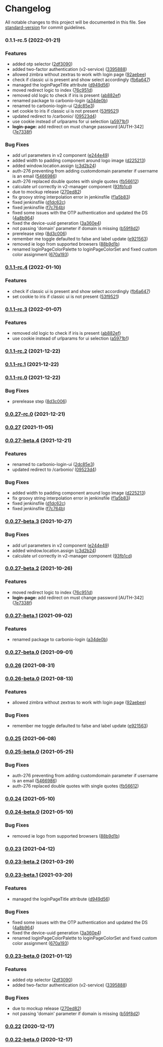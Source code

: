 # Changelog

All notable changes to this project will be documented in this file. See [standard-version](https://github.com/conventional-changelog/standard-version) for commit guidelines.

### 0.1.1-rc.5 (2022-01-21)


### Features

* added otp selector ([2df3090](https://github.com/zextras/carbonio-login-ui/commit/2df30904474dcd12cafd4c27f7239d45dd110104))
* added two-factor authentication (v2-service) ([3395888](https://github.com/zextras/carbonio-login-ui/commit/33958887adf472cb44428a1167608473d1dae90b))
* allowed zimbra without zextras to work with login page ([92aebee](https://github.com/zextras/carbonio-login-ui/commit/92aebee98a9c79919c41ff5d4db70d5f08fa275c))
* check if classic ui is present and show select accordingly ([fb6a647](https://github.com/zextras/carbonio-login-ui/commit/fb6a647e49219251799f0eab4a1dd27bac0aa88e))
* managed the loginPageTitle attribute ([d949d56](https://github.com/zextras/carbonio-login-ui/commit/d949d569e4c87b5b79c31c22c04b7d27bb94424a))
* moved redirect logic to index ([76c951d](https://github.com/zextras/carbonio-login-ui/commit/76c951defa1f61a526993d06895e7e248be7c3d3))
* removed old logic to check if iris is present ([ab882ef](https://github.com/zextras/carbonio-login-ui/commit/ab882ef5cf056e14b3d1c707dc58d562b544338f))
* renamed package to carbonio-login ([a34de0b](https://github.com/zextras/carbonio-login-ui/commit/a34de0b95e12dabe5dab2f3889f016ee5ef165ec))
* renamed to carbonio-login-ui ([2dc85e3](https://github.com/zextras/carbonio-login-ui/commit/2dc85e373401216c39b64f8f2cb2e3b5ce2ad36f))
* set cookie to iris if classic ui is not present ([53f9521](https://github.com/zextras/carbonio-login-ui/commit/53f9521a072486dc64a8a6997deb4de815877148))
* updated redirect to /carbonio/ ([09523d4](https://github.com/zextras/carbonio-login-ui/commit/09523d414c2de3a9e76f0922dfa708276260efbe))
* use cookie instead of urlparams for ui selection ([a5971b1](https://github.com/zextras/carbonio-login-ui/commit/a5971b1d553b364378578878bf6eba1d44287907))
* **login-page:** add redirect on must change password [AUTH-342] ([7e7338f](https://github.com/zextras/carbonio-login-ui/commit/7e7338f83a68c790c646d0bb596a8b686fcee562))


### Bug Fixes

* add url parameters in v2 component ([e244e49](https://github.com/zextras/carbonio-login-ui/commit/e244e4965afc3157d963bce24cbafe33445b5080))
* added width to padding component around logo image ([d225213](https://github.com/zextras/carbonio-login-ui/commit/d2252133306f6c5010d1e60e4475d8f98a2e862c))
* added window.location.assign ([c3d2b24](https://github.com/zextras/carbonio-login-ui/commit/c3d2b24fb22439e76014a244eed847ac9dea76e2))
* auth-276 preventing from adding customdomain parameter if username is an email ([5466986](https://github.com/zextras/carbonio-login-ui/commit/5466986f5dc9eb65f268aa44a7db641440d053fb))
* auth-276 replaced double quotes with single quotes ([fb56612](https://github.com/zextras/carbonio-login-ui/commit/fb566121caad89b9139ccb26883e35aea2fd2951))
* calculate url correctly in v2-manager component ([93fb1cd](https://github.com/zextras/carbonio-login-ui/commit/93fb1cda682c21cb4c0a105cd595b2133ae1d463))
* due to mockup release ([270ed82](https://github.com/zextras/carbonio-login-ui/commit/270ed8258a5b9dc692858cce5d60506e3e998db1))
* fix groovy string interpolation error in jenkinsfile ([f1a5b83](https://github.com/zextras/carbonio-login-ui/commit/f1a5b835e84fa41f0c3f1b10022fbcecdd258ee4))
* fixed jenkinsfile ([d1dc62c](https://github.com/zextras/carbonio-login-ui/commit/d1dc62c2685f9c1f6ac30b90fd79932ba1253588))
* fixed jenkinsfile ([f7c764b](https://github.com/zextras/carbonio-login-ui/commit/f7c764b1e17a730d65e6f748c18ca83e532f645a))
* fixed some issues with the OTP authentication and updated the DS ([4a8b964](https://github.com/zextras/carbonio-login-ui/commit/4a8b964b5b9c3a5631da66dd86ca9439552fc5b6))
* fixed the device-uuid generation ([3a360e4](https://github.com/zextras/carbonio-login-ui/commit/3a360e482cf39e8756561cd2a40b640d9d48e9c6))
* not passing 'domain' parameter if domain is missing ([b59f8d2](https://github.com/zextras/carbonio-login-ui/commit/b59f8d214a66a1f7480251b94a10c9f753756ed9))
* prerelease step ([8d3c006](https://github.com/zextras/carbonio-login-ui/commit/8d3c006a9ffa97c136f4b22138201edc5b22e9b0))
* remember me toggle defaulted to false and label update ([e921563](https://github.com/zextras/carbonio-login-ui/commit/e92156328da1a422fd4daa2ee562e4dfd277c6f1))
* removed ie logo from supported browsers ([88b9d1b](https://github.com/zextras/carbonio-login-ui/commit/88b9d1b6191c9bd5d7de6d82932c21de90768a41))
* renamed loginPageColorPalette to loginPageColorSet and fixed custom color assignment ([670a193](https://github.com/zextras/carbonio-login-ui/commit/670a193599b9cbe9e4e60aa008ba8fbec630a2aa))

### [0.1.1-rc.4](https://bitbucket.org/zextras/zapp-login/compare/v0.1.1-rc.3...v0.1.1-rc.4) (2022-01-10)


### Features

* check if classic ui is present and show select accordingly ([fb6a647](https://bitbucket.org/zextras/zapp-login/commit/fb6a647e49219251799f0eab4a1dd27bac0aa88e))
* set cookie to iris if classic ui is not present ([53f9521](https://bitbucket.org/zextras/zapp-login/commit/53f9521a072486dc64a8a6997deb4de815877148))

### [0.1.1-rc.3](https://bitbucket.org/zextras/zapp-login/compare/v0.1.1-rc.2...v0.1.1-rc.3) (2022-01-07)


### Features

* removed old logic to check if iris is present ([ab882ef](https://bitbucket.org/zextras/zapp-login/commit/ab882ef5cf056e14b3d1c707dc58d562b544338f))
* use cookie instead of urlparams for ui selection ([a5971b1](https://bitbucket.org/zextras/zapp-login/commit/a5971b1d553b364378578878bf6eba1d44287907))

### [0.1.1-rc.2](https://bitbucket.org/zextras/zapp-login/compare/v0.1.1-rc.1...v0.1.1-rc.2) (2021-12-22)

### [0.1.1-rc.1](https://bitbucket.org/zextras/zapp-login/compare/v0.1.1-rc.0...v0.1.1-rc.1) (2021-12-22)

### [0.1.1-rc.0](https://bitbucket.org/zextras/zapp-login/compare/v0.0.27-rc.0...v0.1.1-rc.0) (2021-12-22)


### Bug Fixes

* prerelease step ([8d3c006](https://bitbucket.org/zextras/zapp-login/commit/8d3c006a9ffa97c136f4b22138201edc5b22e9b0))

### [0.0.27-rc.0](https://bitbucket.org/zextras/zapp-login/compare/v0.0.27-beta.4...v0.0.27-rc.0) (2021-12-21)

### [0.0.27](https://bitbucket.org/zextras/zapp-login/compare/v0.0.27-beta.3...v0.0.27) (2021-11-05)

### [0.0.27-beta.4](https://bitbucket.org/zextras/zapp-login/compare/v0.0.27-beta.3...v0.0.27-beta.4) (2021-12-21)


### Features

* renamed to carbonio-login-ui ([2dc85e3](https://bitbucket.org/zextras/zapp-login/commit/2dc85e373401216c39b64f8f2cb2e3b5ce2ad36f))
* updated redirect to /carbonio/ ([09523d4](https://bitbucket.org/zextras/zapp-login/commit/09523d414c2de3a9e76f0922dfa708276260efbe))


### Bug Fixes

* added width to padding component around logo image ([d225213](https://bitbucket.org/zextras/zapp-login/commit/d2252133306f6c5010d1e60e4475d8f98a2e862c))
* fix groovy string interpolation error in jenkinsfile ([f1a5b83](https://bitbucket.org/zextras/zapp-login/commit/f1a5b835e84fa41f0c3f1b10022fbcecdd258ee4))
* fixed jenkinsfile ([d1dc62c](https://bitbucket.org/zextras/zapp-login/commit/d1dc62c2685f9c1f6ac30b90fd79932ba1253588))
* fixed jenkinsfile ([f7c764b](https://bitbucket.org/zextras/zapp-login/commit/f7c764b1e17a730d65e6f748c18ca83e532f645a))

### [0.0.27-beta.3](https://bitbucket.org/zextras/zapp-login/compare/v0.0.27-beta.2...v0.0.27-beta.3) (2021-10-27)


### Bug Fixes

* add url parameters in v2 component ([e244e49](https://bitbucket.org/zextras/zapp-login/commit/e244e4965afc3157d963bce24cbafe33445b5080))
* added window.location.assign ([c3d2b24](https://bitbucket.org/zextras/zapp-login/commit/c3d2b24fb22439e76014a244eed847ac9dea76e2))
* calculate url correctly in v2-manager component ([93fb1cd](https://bitbucket.org/zextras/zapp-login/commit/93fb1cda682c21cb4c0a105cd595b2133ae1d463))

### [0.0.27-beta.2](https://bitbucket.org/zextras/zapp-login/compare/v0.0.27-beta.1...v0.0.27-beta.2) (2021-10-26)


### Features

* moved redirect logic to index ([76c951d](https://bitbucket.org/zextras/zapp-login/commit/76c951defa1f61a526993d06895e7e248be7c3d3))
* **login-page:** add redirect on must change password [AUTH-342] ([7e7338f](https://bitbucket.org/zextras/zapp-login/commit/7e7338f83a68c790c646d0bb596a8b686fcee562))

### [0.0.27-beta.1](https://bitbucket.org/zextras/zapp-login/compare/v0.0.27-beta.0...v0.0.27-beta.1) (2021-09-02)


### Features

* renamed package to carbonio-login ([a34de0b](https://bitbucket.org/zextras/zapp-login/commit/a34de0b95e12dabe5dab2f3889f016ee5ef165ec))

### [0.0.27-beta.0](https://bitbucket.org/zextras/zapp-login/compare/v0.0.26...v0.0.27-beta.0) (2021-09-01)

### [0.0.26](https://bitbucket.org/zextras/zapp-login/compare/v0.0.26-beta.0...v0.0.26) (2021-08-31)

### [0.0.26-beta.0](https://bitbucket.org/zextras/zapp-login/compare/v0.0.25...v0.0.26-beta.0) (2021-08-13)


### Features

* allowed zimbra without zextras to work with login page ([92aebee](https://bitbucket.org/zextras/zapp-login/commit/92aebee98a9c79919c41ff5d4db70d5f08fa275c))


### Bug Fixes

* remember me toggle defaulted to false and label update ([e921563](https://bitbucket.org/zextras/zapp-login/commit/e92156328da1a422fd4daa2ee562e4dfd277c6f1))

### [0.0.25](https://bitbucket.org/zextras/zapp-login/compare/v0.0.25-beta.0...v0.0.25) (2021-06-08)

### [0.0.25-beta.0](https://bitbucket.org/zextras/zapp-login/compare/v0.0.24...v0.0.25-beta.0) (2021-05-25)


### Bug Fixes

* auth-276 preventing from adding customdomain parameter if username is an email ([5466986](https://bitbucket.org/zextras/zapp-login/commit/5466986f5dc9eb65f268aa44a7db641440d053fb))
* auth-276 replaced double quotes with single quotes ([fb56612](https://bitbucket.org/zextras/zapp-login/commit/fb566121caad89b9139ccb26883e35aea2fd2951))

### [0.0.24](https://bitbucket.org/zextras/zapp-login/compare/v0.0.24-beta.0...v0.0.24) (2021-05-10)

### [0.0.24-beta.0](https://bitbucket.org/zextras/zapp-login/compare/v0.0.23...v0.0.24-beta.0) (2021-05-10)


### Bug Fixes

* removed ie logo from supported browsers ([88b9d1b](https://bitbucket.org/zextras/zapp-login/commit/88b9d1b6191c9bd5d7de6d82932c21de90768a41))

### [0.0.23](https://bitbucket.org/zextras/zapp-login/compare/v0.0.23-beta.2...v0.0.23) (2021-04-12)

### [0.0.23-beta.2](https://bitbucket.org/zextras/zapp-login/compare/v0.0.23-beta.1...v0.0.23-beta.2) (2021-03-29)

### [0.0.23-beta.1](https://bitbucket.org/zextras/zapp-login/compare/v0.0.23-beta.0...v0.0.23-beta.1) (2021-03-20)


### Features

* managed the loginPageTitle attribute ([d949d56](https://bitbucket.org/zextras/zapp-login/commit/d949d569e4c87b5b79c31c22c04b7d27bb94424a))


### Bug Fixes

* fixed some issues with the OTP authentication and updated the DS ([4a8b964](https://bitbucket.org/zextras/zapp-login/commit/4a8b964b5b9c3a5631da66dd86ca9439552fc5b6))
* fixed the device-uuid generation ([3a360e4](https://bitbucket.org/zextras/zapp-login/commit/3a360e482cf39e8756561cd2a40b640d9d48e9c6))
* renamed loginPageColorPalette to loginPageColorSet and fixed custom color assignment ([670a193](https://bitbucket.org/zextras/zapp-login/commit/670a193599b9cbe9e4e60aa008ba8fbec630a2aa))

### [0.0.23-beta.0](https://bitbucket.org/zextras/zapp-login/compare/v0.0.22...v0.0.23-beta.0) (2021-01-12)


### Features

* added otp selector ([2df3090](https://bitbucket.org/zextras/zapp-login/commit/2df30904474dcd12cafd4c27f7239d45dd110104))
* added two-factor authentication (v2-service) ([3395888](https://bitbucket.org/zextras/zapp-login/commit/33958887adf472cb44428a1167608473d1dae90b))


### Bug Fixes

* due to mockup release ([270ed82](https://bitbucket.org/zextras/zapp-login/commit/270ed8258a5b9dc692858cce5d60506e3e998db1))
* not passing 'domain' parameter if domain is missing ([b59f8d2](https://bitbucket.org/zextras/zapp-login/commit/b59f8d214a66a1f7480251b94a10c9f753756ed9))

### [0.0.22](https://bitbucket.org/zextras/zapp-login/compare/v0.0.22-beta.0...v0.0.22) (2020-12-17)

### [0.0.22-beta.0](https://bitbucket.org/zextras/zapp-login/compare/v0.0.21...v0.0.22-beta.0) (2020-12-17)
